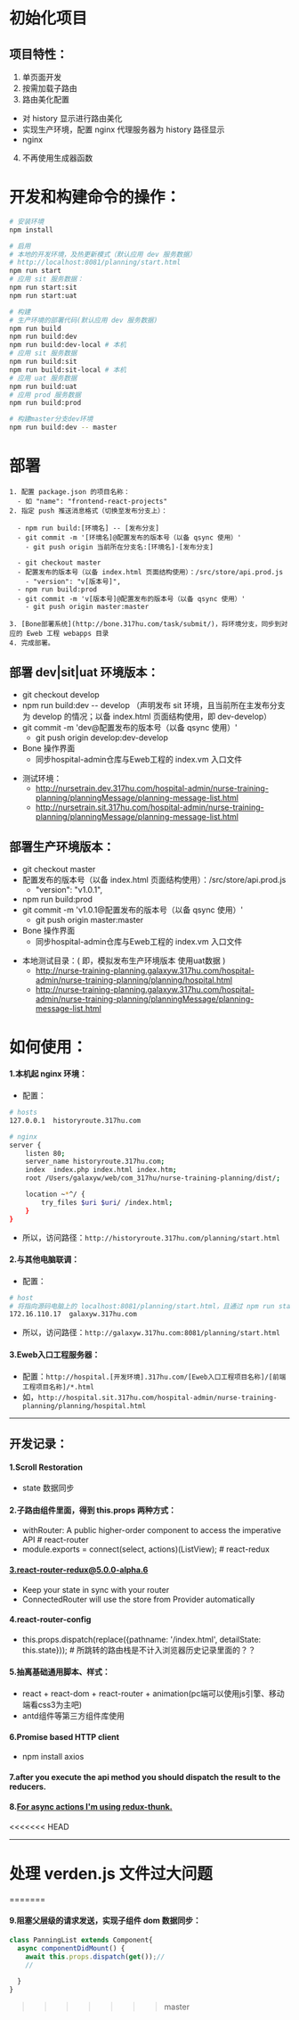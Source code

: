 # 初始化项目

## 项目特性：
1. 单页面开发
2. 按需加载子路由
3. 路由美化配置
  - 对 history 显示进行路由美化
  - 实现生产环境，配置 nginx 代理服务器为 history 路径显示
  - nginx
4. 不再使用生成器函数

# 开发和构建命令的操作：

```bash
# 安装环境
npm install

# 启用
# 本地的开发环境，及热更新模式（默认应用 dev 服务数据）
# http://localhost:8081/planning/start.html
npm run start
# 应用 sit 服务数据：
npm run start:sit
npm run start:uat

# 构建
# 生产环境的部署代码(默认应用 dev 服务数据)
npm run build
npm run build:dev
npm run build:dev-local # 本机
# 应用 sit 服务数据
npm run build:sit
npm run build:sit-local # 本机
# 应用 uat 服务数据
npm run build:uat
# 应用 prod 服务数据
npm run build:prod

# 构建master分支dev环境
npm run build:dev -- master

```

# 部署

```
1. 配置 package.json 的项目名称：
  - 如 "name": "frontend-react-projects"
2. 指定 push 推送消息格式（切换至发布分支上）：

  - npm run build:[环境名] -- [发布分支]
  - git commit -m '[环境名]@配置发布的版本号（以备 qsync 使用）'
    - git push origin 当前所在分支名:[环境名]-[发布分支]
  
  - git checkout master
  - 配置发布的版本号（以备 index.html 页面结构使用）：/src/store/api.prod.js 
    - "version": "v[版本号]",
  - npm run build:prod
  - git commit -m 'v[版本号]@配置发布的版本号（以备 qsync 使用）'
    - git push origin master:master
  
3. [Bone部署系统](http://bone.317hu.com/task/submit/)，将环境分支，同步到对应的 Eweb 工程 webapps 目录
4. 完成部署。
```

## 部署 dev|sit|uat 环境版本：
- git checkout develop
- npm run build:dev -- develop （声明发布 sit 环境，且当前所在主发布分支为 develop 的情况；以备 index.html 页面结构使用，即 dev-develop）
- git commit -m 'dev@配置发布的版本号（以备 qsync 使用）'
  - git push origin develop:dev-develop
- Bone 操作界面
  - 同步hospital-admin仓库与Eweb工程的 index.vm 入口文件
* 测试环境：
  - http://nursetrain.dev.317hu.com/hospital-admin/nurse-training-planning/planningMessage/planning-message-list.html
  - http://nursetrain.sit.317hu.com/hospital-admin/nurse-training-planning/planningMessage/planning-message-list.html

## 部署生产环境版本：
- git checkout master
- 配置发布的版本号（以备 index.html 页面结构使用）：/src/store/api.prod.js 
  - "version": "v1.0.1",
- npm run build:prod
- git commit -m 'v1.0.1@配置发布的版本号（以备 qsync 使用）'
  - git push origin master:master
- Bone 操作界面
  - 同步hospital-admin仓库与Eweb工程的 index.vm 入口文件
* 本地测试目录：( 即，模拟发布生产环境版本 使用uat数据 )
  - http://nurse-training-planning.galaxyw.317hu.com/hospital-admin/nurse-training-planning/planning/hospital.html
  - http://nurse-training-planning.galaxyw.317hu.com/hospital-admin/nurse-training-planning/planningMessage/planning-message-list.html


# 如何使用：

#### 1.本机起 nginx 环境：
- 配置：

```bash
# hosts
127.0.0.1  historyroute.317hu.com

# nginx
server {
    listen 80;
    server_name historyroute.317hu.com;
    index  index.php index.html index.htm;
    root /Users/galaxyw/web/com_317hu/nurse-training-planning/dist/;

    location ~*^/ {
        try_files $uri $uri/ /index.html;
    }
}
```
- 所以，访问路径：`http://historyroute.317hu.com/planning/start.html`
  
#### 2.与其他电脑联调：
- 配置：
```bash
# host
# 将指向源码电脑上的 localhost:8081/planning/start.html，且通过 npm run start 命令启动已经包含了单页面路由控制；
172.16.110.17  galaxyw.317hu.com
```
- 所以，访问路径：`http://galaxyw.317hu.com:8081/planning/start.html`

#### 3.Eweb入口工程服务器：
- 配置：`http://hospital.[开发环境].317hu.com/[Eweb入口工程项目名称]/[前端工程项目名称]/*.html`
- 如，`http://hospital.sit.317hu.com/hospital-admin/nurse-training-planning/planning/hospital.html`

***

## 开发记录：

#### 1.Scroll Restoration
- state 数据同步

#### 2.子路由组件里面，得到 this.props 两种方式：
- withRouter: A public higher-order component to access the imperative API # react-router
- module.exports = connect(select, actions)(ListView); # react-redux

#### 3.react-router-redux@5.0.0-alpha.6
- Keep your state in sync with your router 
- ConnectedRouter will use the store from Provider automatically

#### 4.react-router-config
- this.props.dispatch(replace({pathname: '/index.html', detailState: this.state})); # 所跳转的路由栈是不计入浏览器历史记录里面的？？

#### 5.抽离基础通用脚本、样式：
- react + react-dom + react-router + animation(pc端可以使用js引擎、移动端看css3为主吧) 
- antd组件等第三方组件库使用
  
#### 6.Promise based HTTP client
- npm install axios

#### 7.after you execute the api method you should dispatch the result to the reducers.

#### 8.[For async actions I'm using redux-thunk.](https://stackoverflow.com/questions/42872846/react-router-redux-setstate-warning-after-redirect/42915448#42915448)

<<<<<<< HEAD
***

# 处理 verden.js 文件过大问题
=======
#### 9.阻塞父层级的请求发送，实现子组件 dom 数据同步：

```javascript
class PanningList extends Component{
  async componentDidMount() {
    await this.props.dispatch(get());// 
    // 
    
  }
}
```
>>>>>>> master
